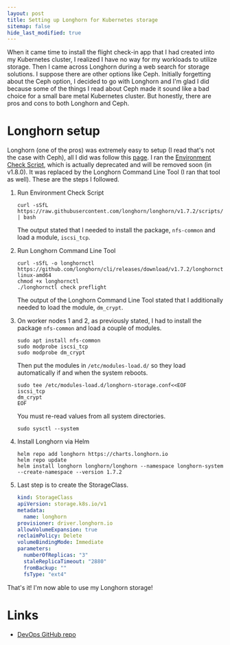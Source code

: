 ```yaml
---
layout: post
title: Setting up Longhorn for Kubernetes storage
sitemap: false
hide_last_modified: true
---
```


When it came time to install the flight check-in app that I had created into my Kubernetes cluster, I realized I have no way for my workloads to utilize storage. Then I came across Longhorn during a web search for storage solutions. I suppose there are other options like Ceph. Initially forgetting about the Ceph option, I decided to go with Longhorn and I'm glad I did because some of the things I read about Ceph made it sound like a bad choice for a small bare metal Kubernetes cluster. But honestly, there are pros and cons to both Longhorn and Ceph.

# Longhorn setup
Longhorn (one of the pros) was extremely easy to setup (I read that's not the case with Ceph), all I did was follow this [page](https://longhorn.io/docs/1.7.2/deploy/install/). I ran the [Environment Check Script](https://longhorn.io/docs/1.7.2/deploy/install/#using-the-environment-check-script), which is actually deprecated and will be removed soon (in v1.8.0). It was replaced by the Longhorn Command Line Tool (I ran that tool as well). These are the steps I followed.

1. Run Environment Check Script

   ```shell
   curl -sSfL https://raw.githubusercontent.com/longhorn/longhorn/v1.7.2/scripts/environment_check.sh | bash
   ```

   The output stated that I needed to install the package, `nfs-common` and load a module, `iscsi_tcp`.


2. Run Longhorn Command Line Tool

   ```shell
   curl -sSfL -o longhornctl https://github.com/longhorn/cli/releases/download/v1.7.2/longhornctl-linux-amd64
   chmod +x longhornctl
   ./longhornctl check preflight
   ```

   The output of the Longhorn Command Line Tool stated that I additionally needed to load the module, `dm_crypt`.

3. On worker nodes 1 and 2, as previously stated, I had to install the package `nfs-common` and load a couple of modules.

   ```shell
   sudo apt install nfs-common
   sudo modprobe iscsi_tcp
   sudo modprobe dm_crypt
   ```
   Then put the modules in `/etc/modules-load.d/` so they load automatically if and when the system reboots.

   ```shell
   sudo tee /etc/modules-load.d/longhorn-storage.conf<<EOF
   iscsi_tcp
   dm_crypt
   EOF
   ```

   You must re-read values from all system directories.

   ```shell
   sudo sysctl --system
   ```

4. Install Longhorn via Helm

   ```shell
   helm repo add longhorn https://charts.longhorn.io
   helm repo update
   helm install longhorn longhorn/longhorn --namespace longhorn-system --create-namespace --version 1.7.2
   ```

5. Last step is to create the StorageClass.

   ```yaml
   kind: StorageClass
   apiVersion: storage.k8s.io/v1
   metadata:
     name: longhorn
   provisioner: driver.longhorn.io
   allowVolumeExpansion: true
   reclaimPolicy: Delete
   volumeBindingMode: Immediate
   parameters:
     numberOfReplicas: "3"
     staleReplicaTimeout: "2880"
     fromBackup: ""
     fsType: "ext4"
   ```

That's it! I'm now able to use my Longhorn storage!

# Links

* [DevOps GitHub repo](https://github.com/jdstone/devops/tree/main/kubernetes/home_lab)
